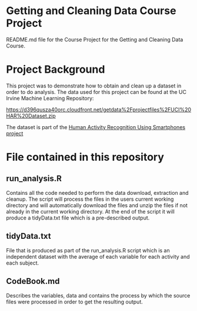 # Getting and Cleaning Data Course Project

README.md file for the Course Project for the Getting and Cleaning Data Course.

# Project Background

This project was to demonstrate how to obtain and clean up a dataset in order to do analysis.  The data used for this project can be found at the UC Irvine Machine Learning Repository:

https://d396qusza40orc.cloudfront.net/getdata%2Fprojectfiles%2FUCI%20HAR%20Dataset.zip

The dataset is part of the [Human Activity Recognition Using Smartphones project](http://archive.ics.uci.edu/ml/datasets/Human+Activity+Recognition+Using+Smartphones)

# File contained in this repository

## run_analysis.R 

Contains all the code needed to perform the data download, extraction and cleanup.  The script will process the files in the users current working directory and will automatically download the files and unzip the files if not already in the current working directory.  At the end of the script it will produce a tidyData.txt file which is a pre-described output.

## tidyData.txt

File that is produced as part of the run_analysis.R script which is an independent dataset with the average of each variable for each activity and each subject.

## CodeBook.md

Describes the variables, data and contains the process by which the source files were processed in order to get the resulting output.
